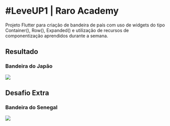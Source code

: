 # #LeveUP1 | Raro Academy

Projeto Flutter para criação de bandeira de país com uso de widgets do tipo Container(), Row(), Expanded() e utilização de recursos de componentização aprendidos durante a semana.

## Resultado
### Bandeira do Japão
<img src="https://drive.google.com/uc?id=12N85F475skL69pWIs6nftkrnwGeF33v5">

## Desafio Extra
### Bandeira do Senegal
<img src="https://drive.google.com/uc?id=1T8qBHs279PaKnvleudExSTbC94AbIjw1">

